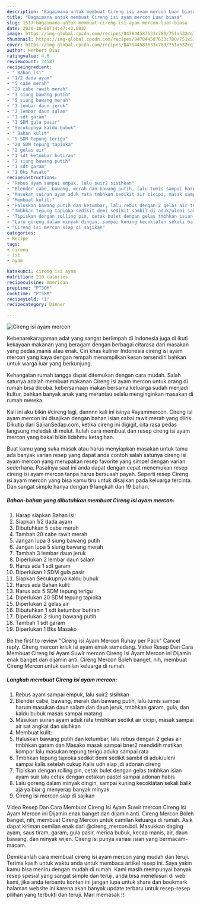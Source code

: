 ```yaml
---
description: "Bagaimana untuk membuat Cireng isi ayam mercon Luar biasa"
title: "Bagaimana untuk membuat Cireng isi ayam mercon Luar biasa"
slug: 1517-bagaimana-untuk-membuat-cireng-isi-ayam-mercon-luar-biasa
date: 2020-10-08T14:47:42.083Z
image: https://img-global.cpcdn.com/recipes/847844587633c780/751x532cq70/cireng-isi-ayam-mercon-foto-resep-utama.jpg
thumbnail: https://img-global.cpcdn.com/recipes/847844587633c780/751x532cq70/cireng-isi-ayam-mercon-foto-resep-utama.jpg
cover: https://img-global.cpcdn.com/recipes/847844587633c780/751x532cq70/cireng-isi-ayam-mercon-foto-resep-utama.jpg
author: Herbert Diaz
ratingvalue: 4.6
reviewcount: 34587
recipeingredient:
- " Bahan isi"
- "1/2 dada ayam"
- "5 cabe merah"
- "20 cabe rawit merah"
- "3 siung bawang putih"
- "5 siung bawang merah"
- "3 lembar daun jeruk"
- "2 lembar daun salam"
- "1 sdt garam"
- "1 SDM gula pasir"
- "Secukupnya kaldu bubuk"
- " Bahan kulit"
- "5 SDM tepung terigu"
- "20 SDM tepung tapioka"
- "2 gelas air"
- "1 sdt ketumbar butiran"
- "2 siung bawang putih"
- "1 sdt garam"
- "1 Bks Masako"
recipeinstructions:
- "Rebus ayam sampai empuk, lalu suir2 sisihkan"
- "Blender cabe, bawang, merah dan bawang putih, lalu tumis sampai harum masukan daun salam dan daun jeruk, tmbhkan garam, gula, dan kaldu bubuk masak sampai matang"
- "Masukan suiran ayam aduk rata tmbhkan sedikit air cicipi, masak sampai air sat angkat dan sisihkan"
- "Membuat kulit:"
- "Haluskan bawang putih dan ketumbar, lalu rebus dengan 2 gelas air tmbhkan garam dan Masako masak sampai bner2 mendidih matikan kompor lalu masukan tepung terigu aduka sampai rata"
- "Tmbhkan tepung tapioka sedikit demi sedikit sambil di aduk/uleni sampai kalis setelah cukup Kalis udh siap jdi adonan cireng"
- "Tipiskan dengan rolling pin, cetak bulet dengan gelas tmbhkan isian ayam suir lalu cetak dengan cetakan pastel sampai adonan habis"
- "Lalu goreng dalam minyak dingin, sampai kuning kecoklatan sekali balik aja ya biar g menyerap banyak minyak"
- "Cireng isi mercon siap di sajikan"
categories:
- Recipe
tags:
- cireng
- isi
- ayam

katakunci: cireng isi ayam 
nutrition: 210 calories
recipecuisine: American
preptime: "PT30M"
cooktime: "PT58M"
recipeyield: "1"
recipecategory: Dinner

---
```



![Cireng isi ayam mercon](https://img-global.cpcdn.com/recipes/847844587633c780/751x532cq70/cireng-isi-ayam-mercon-foto-resep-utama.jpg)

Kebenarekaragaman adat yang sangat berlimpah di Indonesia juga di ikuti kekayaan makanan yang beragam dengan berbagai citarasa dari masakan yang pedas,manis atau enak. Ciri khas kuliner Indonesia cireng isi ayam mercon yang kaya dengan rempah menampilkan kesan tersendiri bahkan untuk warga luar yang berkunjung.


Kehangatan rumah tangga dapat ditemukan dengan cara mudah. Salah satunya adalah membuat makanan Cireng isi ayam mercon untuk orang di rumah bisa dicoba. kebersamaan makan bersama keluarga sudah menjadi kultur, bahkan banyak anak yang merantau selalu menginginkan masakan di rumah mereka.

Kali ini aku bikin #cireng lagi, dannnn kali ini isinya #ayammercon. Cireng isi ayam mercon ini disajikan dengan bahan isian cabai rawit merah yang diiris. Dikutip dari SajianSedap.com, ketika cireng ini digigit, cita rasa pedas langsung meledak di mulut. Itulah cara membuat dan resep cireng isi ayam mercon yang bakal bikin lidahmu ketagihan.

Buat kamu yang suka masak atau harus menyiapkan masakan untuk tamu ada banyak varian resep yang dapat anda contoh salah satunya cireng isi ayam mercon yang merupakan resep favorite yang simpel dengan varian sederhana. Pasalnya saat ini anda dapat dengan cepat menemukan resep cireng isi ayam mercon tanpa harus bersusah payah.
Seperti resep Cireng isi ayam mercon yang bisa kamu tiru untuk disajikan pada keluarga tercinta. Dan sangat simple hanya dengan 9 langkah dan 19 bahan.


<!--inarticleads1-->

##### Bahan-bahan yang dibutuhkan membuat Cireng isi ayam mercon:

1. Harap siapkan  Bahan isi:
1. Siapkan 1/2 dada ayam
1. Dibutuhkan 5 cabe merah
1. Tambah 20 cabe rawit merah
1. Jangan lupa 3 siung bawang putih
1. Jangan lupa 5 siung bawang merah
1. Tambah 3 lembar daun jeruk
1. Diperlukan 2 lembar daun salam
1. Harus ada 1 sdt garam
1. Diperlukan 1 SDM gula pasir
1. Siapkan Secukupnya kaldu bubuk
1. Harus ada  Bahan kulit:
1. Harus ada 5 SDM tepung terigu
1. Diperlukan 20 SDM tepung tapioka
1. Diperlukan 2 gelas air
1. Dibutuhkan 1 sdt ketumbar butiran
1. Diperlukan 2 siung bawang putih
1. Tambah 1 sdt garam
1. Diperlukan 1 Bks Masako


Be the first to review &#34;Cireng isi Ayam Mercon Ruhay per Pack&#34; Cancel reply. Cireng mercon kriuk isi ayam emak sumedang. Video Resep Dan Cara Membuat Cireng Isi Ayam Suwir mercon Cireng Isi Ayam Mercon ini Dijamin enak banget dan dijamin anti. Cireng Mercon Boleh banget, nih, membuat Cireng Mercon untuk camilan keluarga di rumah. 

<!--inarticleads2-->

##### Langkah membuat  Cireng isi ayam mercon:

1. Rebus ayam sampai empuk, lalu suir2 sisihkan
1. Blender cabe, bawang, merah dan bawang putih, lalu tumis sampai harum masukan daun salam dan daun jeruk, tmbhkan garam, gula, dan kaldu bubuk masak sampai matang
1. Masukan suiran ayam aduk rata tmbhkan sedikit air cicipi, masak sampai air sat angkat dan sisihkan
1. Membuat kulit:
1. Haluskan bawang putih dan ketumbar, lalu rebus dengan 2 gelas air tmbhkan garam dan Masako masak sampai bner2 mendidih matikan kompor lalu masukan tepung terigu aduka sampai rata
1. Tmbhkan tepung tapioka sedikit demi sedikit sambil di aduk/uleni sampai kalis setelah cukup Kalis udh siap jdi adonan cireng
1. Tipiskan dengan rolling pin, cetak bulet dengan gelas tmbhkan isian ayam suir lalu cetak dengan cetakan pastel sampai adonan habis
1. Lalu goreng dalam minyak dingin, sampai kuning kecoklatan sekali balik aja ya biar g menyerap banyak minyak
1. Cireng isi mercon siap di sajikan


Video Resep Dan Cara Membuat Cireng Isi Ayam Suwir mercon Cireng Isi Ayam Mercon ini Dijamin enak banget dan dijamin anti. Cireng Mercon Boleh banget, nih, membuat Cireng Mercon untuk camilan keluarga di rumah. Asik dapat kiriman cemilan enak dari @cireng_mercon.bdl. Masukkan daging ayam, saus tiram, garam, gula pasir, merica bubuk, kecap manis, air, daun bawang, dan minyak wijen. Cireng isi punya variasi isian yang bermacam-macam. 

Demikianlah cara membuat cireng isi ayam mercon yang mudah dan teruji. Terima kasih untuk waktu anda untuk membaca artikel resep ini. Saya yakin kamu bisa meniru dengan mudah di rumah. Kami masih mempunyai banyak resep spesial yang sangat simple dan teruji, anda bisa menelusuri di web kami, jika anda terbantu konten ini jangan lupa untuk share dan bookmark halaman website ini karena akan banyak update terbaru untuk resep-resep pilihan yang terbukti dan teruji. Mari memasak !!. 
